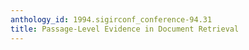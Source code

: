 ```yaml
---
anthology_id: 1994.sigirconf_conference-94.31
title: Passage-Level Evidence in Document Retrieval
---
```

